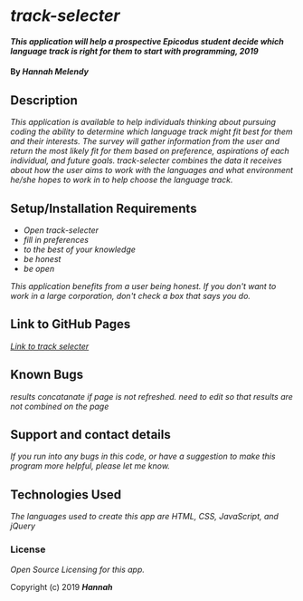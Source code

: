 # _track-selecter_

#### _This application will help a prospective Epicodus student decide which language track is right for them to start with programming, 2019_

#### By _**Hannah Melendy**_

## Description

_This application is available to help individuals thinking about pursuing coding the ability to determine which language track might fit best for them and their interests. The survey will gather information from the user and return the most likely fit for them based on preference, aspirations of each individual, and future goals. track-selecter combines the data it receives about how the user aims to work with the languages and what environment he/she hopes to work in to help choose the language track._

## Setup/Installation Requirements

* _Open track-selecter_
* _fill in preferences_
* _to the best of your knowledge_
* _be honest_
* _be open_

_This application benefits from a user being honest. If you don't want to work in a large corporation, don't check a box that says you do._

## Link to GitHub Pages

_<a href="https://github.com/H-Len/track-selecter.git">Link to track selecter</a>_

## Known Bugs

_results concatanate if page is not refreshed. need to edit so that results are not combined on the page_

## Support and contact details

_If you run into any bugs in this code, or have a suggestion to make this program more helpful, please let me know._

## Technologies Used

_The languages used to create this app are HTML, CSS, JavaScript, and jQuery_

### License

*Open Source Licensing for this app.*

Copyright (c) 2019 **_Hannah_**
